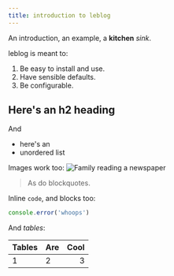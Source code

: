 ```yaml
---
title: introduction to leblog
---
```


An introduction, an example, a **kitchen** _sink_.

leblog is meant to:

1. Be easy to install and use.
2. Have sensible defaults.
3. Be configurable.

## Here's an h2 heading

And

- here's an
- unordered list

Images work too:
![Family reading a newspaper](/reading_a_newspaper.png)

> As do blockquotes.

Inline `code`, and blocks too:

```js
console.error('whoops')
```

And _tables_:

| Tables | Are | Cool |
| :----- | --- | ---: |
| 1      | 2   |    3 |
